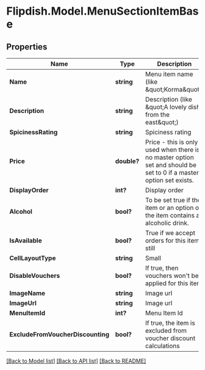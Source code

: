 # Flipdish.Model.MenuSectionItemBase
## Properties

Name | Type | Description | Notes
------------ | ------------- | ------------- | -------------
**Name** | **string** | Menu item name (like \&quot;Korma\&quot;) | [optional] 
**Description** | **string** | Description (like \&quot;A lovely dish from the east\&quot;) | [optional] 
**SpicinessRating** | **string** | Spiciness rating | [optional] 
**Price** | **double?** | Price - this is only used when there is no master option set and should be set to 0 if a master option set exists. | [optional] 
**DisplayOrder** | **int?** | Display order | [optional] 
**Alcohol** | **bool?** | To be set true if the item or an option of the item contains an alcoholic drink. | [optional] 
**IsAvailable** | **bool?** | True if we accept orders for this item still | [optional] 
**CellLayoutType** | **string** | Small | Medium | Large  Affects the layout of the menu. | [optional] 
**DisableVouchers** | **bool?** | If true, then vouchers won&#39;t be applied for this item | [optional] 
**ImageName** | **string** | Image url | [optional] 
**ImageUrl** | **string** | Image url | [optional] 
**MenuItemId** | **int?** | Menu Item Id | [optional] 
**ExcludeFromVoucherDiscounting** | **bool?** | If true, the item is excluded from voucher discount calculations | [optional] 

[[Back to Model list]](../README.md#documentation-for-models) [[Back to API list]](../README.md#documentation-for-api-endpoints) [[Back to README]](../README.md)

